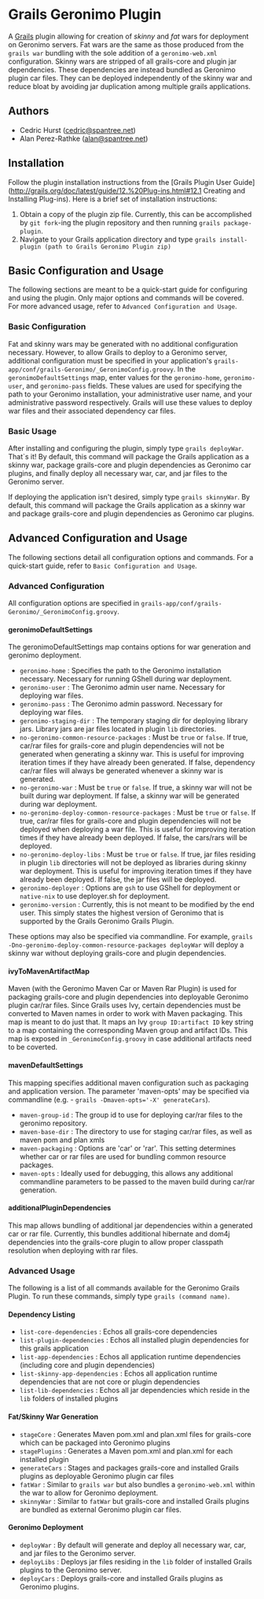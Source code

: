 # Grails Geronimo Plugin

A [Grails](http://www.grails.org/) plugin allowing for creation of _skinny_ and _fat_ wars for deployment on Geronimo servers. Fat wars are the same as those produced from the `grails war` bundling with the sole addition of a `geronimo-web.xml` configuration. Skinny wars are stripped of all grails-core and plugin jar dependencies. These dependencies are instead bundled as Geronimo plugin car files. They can be deployed independently of the skinny war and reduce bloat by avoiding jar duplication among multiple grails applications.

## Authors

* Cedric Hurst (cedric@spantree.net)
* Alan Perez-Rathke (alan@spantree.net)

## Installation

Follow the plugin installation instructions from the [Grails Plugin User Guide](http://grails.org/doc/latest/guide/12.%20Plug-ins.html#12.1 Creating and Installing Plug-ins). Here is a brief set of installation instructions:

1. Obtain a copy of the plugin zip file. Currently, this can be accomplished by `git fork`-ing the plugin repository and then running `grails package-plugin`.
2. Navigate to your Grails application directory and type `grails install-plugin (path to Grails Geronimo Plugin zip)`

## Basic Configuration and Usage

The following sections are meant to be a quick-start guide for configuring and using the plugin. Only major options and commands will be covered. For more advanced usage, refer to `Advanced Configuration and Usage`.

### Basic Configuration

Fat and skinny wars may be generated with no additional configuration necessary. However, to allow Grails to deploy to a Geronimo server, additional configuration must be specified in your application's `grails-app/conf/grails-Geronimo/_GeronimoConfig.groovy`. In the `geronimoDefaultSettings` map, enter values for the `geronimo-home`, `geronimo-user`, and `geronimo-pass` fields. These values are used for specifying the path to your Geronimo installation, your administrative user name, and your administrative password respectively. Grails will use these values to deploy war files and their associated dependency car files.

### Basic Usage

After installing and configuring the plugin, simply type `grails deployWar`. That`s it! By default, this command will package the Grails application as a skinny war, package grails-core and plugin dependencies as Geronimo car plugins, and finally deploy all necessary war, car, and jar files to the Geronimo server.

If deploying the application isn't desired, simply type `grails skinnyWar`. By default, this command will package the Grails application as a skinny war and package grails-core and plugin dependencies as Geronimo car plugins.

## Advanced Configuration and Usage

The following sections detail all configuration options and commands. For a quick-start guide, refer to `Basic Configuration and Usage`.

### Advanced Configuration

All configuration options are specified in `grails-app/conf/grails-Geronimo/_GeronimoConfig.groovy`. 

#### geronimoDefaultSettings

The geronimoDefaultSettings map contains options for war generation and geronimo deployment.

* `geronimo-home` : Specifies the path to the Geronimo installation necessary. Necessary for running GShell during war deployment.
* `geronimo-user` : The Geronimo admin user name. Necessary for deploying war files.
* `geronimo-pass` : The Geronimo admin password. Necessary for deploying war files.
* `geronimo-staging-dir` : The temporary staging dir for deploying library jars. Library jars are jar files located in plugin `lib` directories.
* `no-geronimo-common-resource-packages` : Must be `true` or `false`. If true, car/rar files for grails-core and plugin dependencies will not be generated when generating a skinny war. This is useful for improving iteration times if they have already been generated. If false, dependency car/rar files will always be generated whenever a skinny war is generated.
* `no-geronimo-war` : Must be `true` or `false`. If true, a skinny war will not be built during war deployment.  If false, a skinny war will be generated during war deployment.
* `no-geronimo-deploy-common-resource-packages` : Must be `true` or `false`. If true, car/rar files for grails-core and plugin dependencies will not be deployed when deploying a war file.  This is useful for improving iteration times if they have already been deployed.  If false, the cars/rars will be deployed. 
* `no-geronimo-deploy-libs` : Must be `true` or `false`.  If true, jar files residing in plugin `lib` directories will not be deployed as libraries during skinny war deployment.  This is useful for improving iteration times if they have already been deployed.  If false, the jar files will be deployed.
* `geronimo-deployer` : Options are `gsh` to use GShell for deployment or `native-nix` to use deployer.sh for deployment.
* `geronimo-version` : Currently, this is not meant to be modified by the end user.  This simply states the highest version of Geronimo that is supported by the Grails Geronimo Grails Plugin.

These options may also be specified via commandline.  For example, `grails -Dno-geronimo-deploy-common-resource-packages deployWar` will deploy a skinny war without deploying grails-core and plugin dependencies.

#### ivyToMavenArtifactMap

Maven (with the Geronimo Maven Car or Maven Rar Plugin) is used for packaging grails-core and plugin dependencies into deployable Geronimo plugin car/rar files.  Since Grails uses Ivy, certain dependencies must be converted to Maven names in order to work with Maven packaging.  This map is meant to do just that.  It maps an Ivy `group ID:artifact ID` key string to a map containing the corresponding Maven group and artifact IDs.  This map is exposed in `_GeronimoConfig.groovy` in case additional artifacts need to be coverted.

#### mavenDefaultSettings

This mapping specifies additional maven configuration such as packaging and application version.  The parameter 'maven-opts' may be specified via commandline (e.g. - `grails -Dmaven-opts='-X' generateCars`).

* `maven-group-id` : The group id to use for deploying car/rar files to the geronimo repository.
* `maven-base-dir` : The directory to use for staging car/rar files, as well as maven pom and plan xmls
* `maven-packaging` : Options are 'car' or 'rar'.  This setting determines whether car or rar files are used for bundling common resource packages.
* `maven-opts` : Ideally used for debugging, this allows any additional commandline parameters to be passed to the maven build during car/rar generation.

#### additionalPluginDependencies

This map allows bundling of additional jar dependencies within a generated car or rar file.  Currently, this bundles additional hibernate and dom4j dependencies into the grails-core plugin to allow proper classpath resolution when deploying with rar files.

### Advanced Usage

The following is a list of all commands available for the Geronimo Grails Plugin.  To run these commands, simply type `grails (command name)`.

#### Dependency Listing

* `list-core-dependencies` : Echos all grails-core dependencies
* `list-plugin-dependencies` : Echos all installed plugin dependencies for this grails application
* `list-app-dependencies` : Echos all application runtime dependencies (including core and plugin dependencies)
* `list-skinny-app-dependencies` : Echos all application runtime dependencies that are not core or plugin dependencies
* `list-lib-dependencies` : Echos all jar dependencies which reside in the `lib` folders of installed plugins

#### Fat/Skinny War Generation

* `stageCore` : Generates Maven pom.xml and plan.xml files for grails-core which can be packaged into Geronimo plugins
* `stagePlugins` : Generates a Maven pom.xml and plan.xml for each installed plugin
* `generateCars` : Stages and packages grails-core and installed Grails plugins as deployable Geronimo plugin car files
* `fatWar` : Similar to `grails war` but also bundles a `geronimo-web.xml` within the war to allow for Geronimo deployment.
* `skinnyWar` : Similar to `fatWar` but grails-core and installed Grails plugins are bundled as external Geronimo plugin car files.

#### Geronimo Deployment

* `deployWar` : By default will generate and deploy all necessary war, car, and jar files to the Geronimo server.
* `deployLibs` : Deploys jar files residing in the `lib` folder of installed Grails plugins to the Geronimo server.
* `deployCars` : Deploys grails-core and installed Grails plugins as Geronimo plugins.
